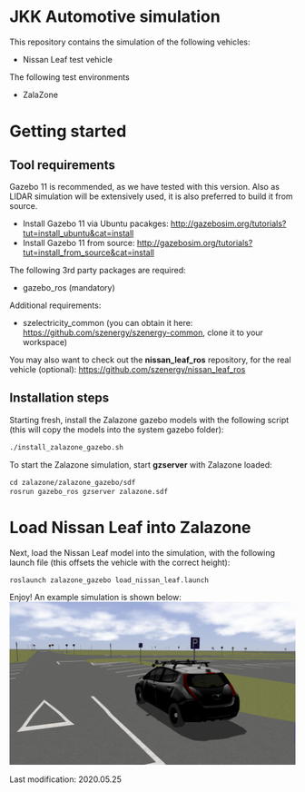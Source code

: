 # JKK Automotive simulation
This repository contains the simulation of the following vehicles:
- Nissan Leaf test vehicle

The following test environments
- ZalaZone

# Getting started

## Tool requirements
Gazebo 11 is recommended, as we have tested with this version. Also as LIDAR simulation will be extensively used, it is also preferred to build it from source.
- Install Gazebo 11 via Ubuntu pacakges: http://gazebosim.org/tutorials?tut=install_ubuntu&cat=install
- Install Gazebo 11 from source: http://gazebosim.org/tutorials?tut=install_from_source&cat=install

The following 3rd party packages are required:
- gazebo_ros (mandatory)

Additional requirements:
- szelectricity_common (you can obtain it here: https://github.com/szenergy/szenergy-common, clone it to your workspace)

You may also want to check out the __nissan_leaf_ros__ repository, for the real vehicle (optional): https://github.com/szenergy/nissan_leaf_ros

## Installation steps

Starting fresh, install the Zalazone gazebo models with the following script (this will copy the models into the system gazebo folder):
```bash
./install_zalazone_gazebo.sh
```
To start the Zalazone simulation, start __gzserver__ with Zalazone loaded:
```
cd zalazone/zalazone_gazebo/sdf
rosrun gazebo_ros gzserver zalazone.sdf
```

# Load Nissan Leaf into Zalazone
Next, load the Nissan Leaf model into the simulation, with the following launch file (this offsets the vehicle with the correct height):
```bash
roslaunch zalazone_gazebo load_nissan_leaf.launch
```

Enjoy! An example simulation is shown below:
![alt text](https://github.com/szenergy/jkk-automotive-simulation/blob/master/docs/zalazone_gazebo.jpg "Gazebo example")

Last modification: 2020.05.25

